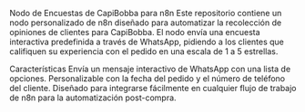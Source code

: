 Nodo de Encuestas de CapiBobba para n8n
Este repositorio contiene un nodo personalizado de n8n diseñado para automatizar la recolección de opiniones de clientes para CapiBobba. El nodo envía una encuesta interactiva predefinida a través de WhatsApp, pidiendo a los clientes que califiquen su experiencia con el pedido en una escala de 1 a 5 estrellas.

Características
Envía un mensaje interactivo de WhatsApp con una lista de opciones.
Personalizable con la fecha del pedido y el número de teléfono del cliente.
Diseñado para integrarse fácilmente en cualquier flujo de trabajo de n8n para la automatización post-compra.
